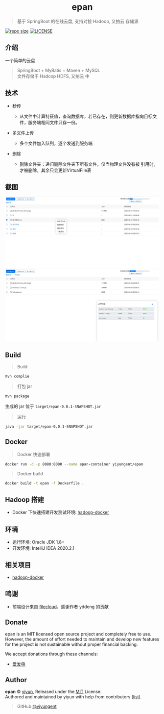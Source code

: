
<p align="center">
<!-- <img src="docs/images/logo.png" alt="epan"> -->
</p>
<h1 align="center">epan</h1>

> 基于 SpringBoot 的在线云盘, 支持对接 Hadoop, 又拍云 存储源

[![repo size](https://img.shields.io/github/repo-size/yiyungent/epan.svg?style=flat)]()
[![LICENSE](https://img.shields.io/github/license/yiyungent/epan.svg?style=flat)](https://github.com/yiyungent/epan/blob/master/LICENSE)

<!-- [English](README_en.md) -->

## 介绍

一个简单的云盘

> SpringBoot + MyBatis + Maven + MySQL  
> 文件存储于 Hadoop HDFS, 又拍云 中

## 技术

- 秒传
  - 从文件中计算特征值，查询数据库，若已存在，则更新数据库指向目标文件，服务端相同文件只存一份。

- 多文件上传
  - 多个文件加入队列，逐个发送到服务端

- 删除
  - 删除文件夹：递归删除文件夹下所有文件，仅当物理文件没有被	引用时，才被删除，其余只会更新VirtualFile表


## 截图

![](/docs/images/Snipaste_2021-06-29_22-52-39.jpg)
![](/docs/images/Snipaste_2021-06-29_22-56-54.jpg)


## Build

> Build

```bash
mvn complie
```

> 打包 jar

```bash
mvn package
```

生成的 jar 位于 `target/epan-0.0.1-SNAPSHOT.jar`

> 运行

```bash
java -jar target/epan-0.0.1-SNAPSHOT.jar
```

## Docker

> Docker 快速部署

```bash
docker run -d -p 8080:8080 --name epan-container yiyungent/epan
```

> Docker build

```bash
docker build -t epan -f Dockerfile .
```

## Hadoop 搭建

- Docker 下快速搭建开发测试环境: [hadoop-docker](https://github.com/yiyungent/hadoop-docker)

## 环境

- 运行环境: Oracle JDK 1.8+
- 开发环境: IntelliJ IDEA 2020.2.1

## 相关项目

- [hadoop-docker](https://github.com/yiyungent/hadoop-docker)

## 鸣谢

- 前端设计来自 <a href="https://github.com/yddeng/filecloud" target="_blank">filecloud</a>，感谢作者 yddeng 的贡献

## Donate

epan is an MIT licensed open source project and completely free to use. However, the amount of effort needed to maintain and develop new features for the project is not sustainable without proper financial backing.

We accept donations through these channels:

- <a href="https://afdian.net/@yiyun" target="_blank">爱发电</a>

## Author

**epan** © [yiyun](https://github.com/yiyungent), Released under the [MIT](./LICENSE) License.<br>
Authored and maintained by yiyun with help from contributors ([list](https://github.com/yiyungent/epan/contributors)).

> GitHub [@yiyungent](https://github.com/yiyungent)